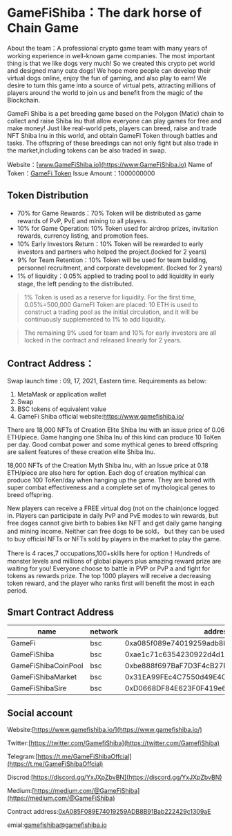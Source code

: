 # GameFiShiba：The dark horse of Chain Game

About the team：A professional crypto game team with many years of working experience in well-known game companies. The most important thing is that we like dogs very much! So we created this crypto pet world and designed many cute dogs! We hope more people can develop their virtual dogs online, enjoy the fun of gaming, and also play to earn! We desire to turn this game into a source of virtual pets, attracting millions of players around the world to join us and benefit from the magic of the Blockchain. 

GameFi Shiba is a pet breeding game based on the Polygon (Matic) chain to collect and raise Shiba Inu that allow everyone can play games for free and make money! Just like real-world pets, players can breed, raise and trade NFT Shiba Inu in this world, and obtain GameFI Token through battles and tasks. The offspring of these breedings can not only fight but also trade in the market,including tokens can be also traded in swap.


Website：[www.GameFiShiba.io](https://www.GameFiShiba.io)
Name of Token：[GameFi Token](https://bscscan.com/token/0xa085f089e74019259adb8b91bab222429c1309ae)
Issue Amount：1000000000


## Token Distribution 
- 70% for Game Rewards：70% Token will be distributed as game rewards of PvP, PvE and mining to all players. 
- 10% for Game Operation: 10% Token used for airdrop prizes, invitation rewards, currency listing, and promotion fees.
- 10% Early Investors  Return：10% Token will be rewarded to early investors and partners who helped the project.(locked for 2 years)
- 9% for Team Retention：10% Token will be used for team building, personnel recruitment, and corporate development. (locked for 2 years)
- 1% of liquidity：0.05% applied to trading pool to add liquidity in early stage, the left pending to the distributed.

>1% Token is used as a reserve for liquidity. For the first time, 0.05%=500,000 GameFI Token are placed: 10 ETH is used to construct a trading pool as the initial circulation, and it will be continuously supplemented to 1% to add liquidity.

>The remaining 9% used for team and 10% for early investors are all locked in the contract and released linearly for 2 years.

## Contract Address：
Swap launch time : 09, 17, 2021, Eastern time. Requirements as below:
1. MetaMask or application wallet
2. Swap
3. BSC tokens of equivalent value
4. GameFi Shiba official website:https://www.gamefishiba.io/

There are 18,000 NFTs of Creation Elite Shiba Inu with an issue price of 0.06 ETH/piece.  Game hanging one Shiba Inu of this kind can produce 10 ToKen per day. Good combat power and some mythical genes to breed offspring are salient features of these creation elite Shiba Inu.

18,000 NFTs of the Creation Myth Shiba Inu, with an Issue price at 0.18 ETH/piece are also here for option. Each dog of creation mythical can produce 100 ToKen/day when hanging up the game. They are bored with super combat effectiveness and a complete set of mythological genes to breed offspring.

New players can receive a FREE virtual dog (not on the chain)once logged in. Players can participate in daily PvP and PvE modes to win rewards, but free doges cannot give birth to babies like NFT and get daily game hanging and mining income. Neither can free dogs to be sold， but they can be used to buy official NFTs or NFTs sold by players in the market to play the game.

There is 4 races,7 occupations,100+skills here for option！Hundreds of monster levels and millions of global players plus amazing reward prize are waiting for you! Everyone choose to battle in PVP or PvP a and fight for tokens as rewards prize. The top 1000 players will receive a decreasing token reward, and the player who ranks first will benefit the most in each period.

## Smart Contract Address

|name|network|address|
|---|---|---|
|GameFi|bsc|0xa085f089e74019259adb8b91bab222429c1309ae|
|GameFiShiba|bsc|0xae1c71c6354230922d4d1fd3bacd3f4514d81947|
|GameFiShibaCoinPool|bsc|0xbe888f697BaF7D3F4cB27Bc67c7adC129607f7c4|
|GameFiShibaMarket|bsc|0x31EA99FEc4C7550d49E4Ca9EF74620D09440189c|
|GameFiShibaSire|bsc|0xD0668DF84E623F0F419e6Baf0B83B6eB888a3C57|


## Social account
Website:[https://www.gamefishiba.io/](https://www.gamefishiba.io/)

Twitter:[https://twitter.com/GamefiShiba](https://twitter.com/GamefiShiba)

Telegram:[https://t.me/GameFiShibaOffcial](https://t.me/GameFiShibaOffcial)

Discrod:[https://discord.gg/YxJXpZbvBN](https://discord.gg/YxJXpZbvBN)

Medium:[https://medium.com/@GameFiShiba](https://medium.com/@GameFiShiba)

Contract address:[0xA085F089E74019259ADB8B91Bab222429c1309aE](https://bscscan.com/token/0xa085f089e74019259adb8b91bab222429c1309ae)

emial:gamefishiba@gamefishiba.io
